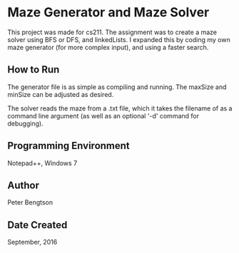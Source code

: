 # Maze Generator and Maze Solver

This project was made for cs211. The assignment was to create a maze solver using BFS or DFS, and linkedLists. I expanded this by coding my own maze generator (for more complex input), and using a faster search.

## How to Run

The generator file is as simple as compiling and running. The maxSize and minSize can be adjusted as desired. 

The solver reads the maze from a .txt file, which it takes the filename of as a command line argument (as well as an optional '-d' command for debugging).

## Programming Environment

Notepad++, Windows 7

## Author

Peter Bengtson

## Date Created

September, 2016